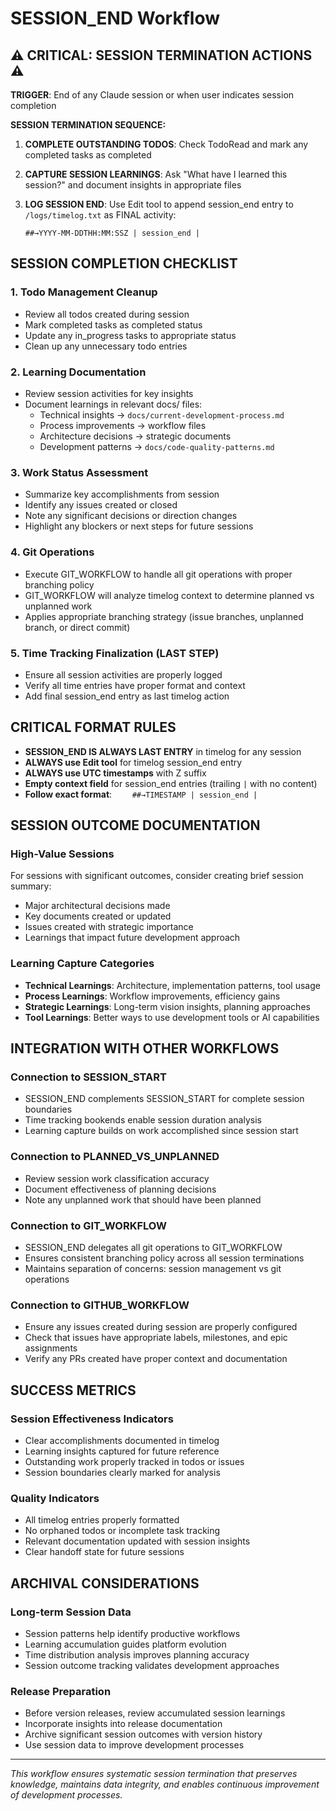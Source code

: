# SESSION_END Workflow

## ⚠️ CRITICAL: SESSION TERMINATION ACTIONS ⚠️

**TRIGGER**: End of any Claude session or when user indicates session completion

**SESSION TERMINATION SEQUENCE:**

1. **COMPLETE OUTSTANDING TODOS**: Check TodoRead and mark any completed tasks as completed

2. **CAPTURE SESSION LEARNINGS**: Ask "What have I learned this session?" and document insights in appropriate files

3. **LOG SESSION END**: Use Edit tool to append session_end entry to `/logs/timelog.txt` as FINAL activity:
   ```
   ##→YYYY-MM-DDTHH:MM:SSZ | session_end |
   ```

## SESSION COMPLETION CHECKLIST

### **1. Todo Management Cleanup**
- Review all todos created during session
- Mark completed tasks as completed status
- Update any in_progress tasks to appropriate status
- Clean up any unnecessary todo entries

### **2. Learning Documentation**
- Review session activities for key insights
- Document learnings in relevant docs/ files:
  - Technical insights → `docs/current-development-process.md`
  - Process improvements → workflow files
  - Architecture decisions → strategic documents
  - Development patterns → `docs/code-quality-patterns.md`

### **3. Work Status Assessment**
- Summarize key accomplishments from session
- Identify any issues created or closed
- Note any significant decisions or direction changes
- Highlight any blockers or next steps for future sessions

### **4. Git Operations**
- Execute GIT_WORKFLOW to handle all git operations with proper branching policy
- GIT_WORKFLOW will analyze timelog context to determine planned vs unplanned work
- Applies appropriate branching strategy (issue branches, unplanned branch, or direct commit)

### **5. Time Tracking Finalization (LAST STEP)**
- Ensure all session activities are properly logged
- Verify all time entries have proper format and context
- Add final session_end entry as last timelog action

## CRITICAL FORMAT RULES

- **SESSION_END IS ALWAYS LAST ENTRY** in timelog for any session
- **ALWAYS use Edit tool** for timelog session_end entry
- **ALWAYS use UTC timestamps** with Z suffix
- **Empty context field** for session_end entries (trailing `|` with no content)
- **Follow exact format**: `    ##→TIMESTAMP | session_end |`

## SESSION OUTCOME DOCUMENTATION

### **High-Value Sessions**
For sessions with significant outcomes, consider creating brief session summary:
- Major architectural decisions made
- Key documents created or updated
- Issues created with strategic importance
- Learnings that impact future development approach

### **Learning Capture Categories**
- **Technical Learnings**: Architecture, implementation patterns, tool usage
- **Process Learnings**: Workflow improvements, efficiency gains
- **Strategic Learnings**: Long-term vision insights, planning approaches
- **Tool Learnings**: Better ways to use development tools or AI capabilities

## INTEGRATION WITH OTHER WORKFLOWS

### **Connection to SESSION_START**
- SESSION_END complements SESSION_START for complete session boundaries
- Time tracking bookends enable session duration analysis
- Learning capture builds on work accomplished since session start

### **Connection to PLANNED_VS_UNPLANNED**
- Review session work classification accuracy
- Document effectiveness of planning decisions
- Note any unplanned work that should have been planned

### **Connection to GIT_WORKFLOW**
- SESSION_END delegates all git operations to GIT_WORKFLOW
- Ensures consistent branching policy across all session terminations
- Maintains separation of concerns: session management vs git operations

### **Connection to GITHUB_WORKFLOW**
- Ensure any issues created during session are properly configured
- Check that issues have appropriate labels, milestones, and epic assignments
- Verify any PRs created have proper context and documentation

## SUCCESS METRICS

### **Session Effectiveness Indicators**
- Clear accomplishments documented in timelog
- Learning insights captured for future reference
- Outstanding work properly tracked in todos or issues
- Session boundaries clearly marked for analysis

### **Quality Indicators**
- All timelog entries properly formatted
- No orphaned todos or incomplete task tracking
- Relevant documentation updated with session insights
- Clear handoff state for future sessions

## ARCHIVAL CONSIDERATIONS

### **Long-term Session Data**
- Session patterns help identify productive workflows
- Learning accumulation guides platform evolution
- Time distribution analysis improves planning accuracy
- Session outcome tracking validates development approaches

### **Release Preparation**
- Before version releases, review accumulated session learnings
- Incorporate insights into release documentation
- Archive significant session outcomes with version history
- Use session data to improve development processes

---

*This workflow ensures systematic session termination that preserves knowledge, maintains data integrity, and enables continuous improvement of development processes.*